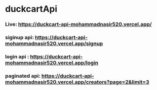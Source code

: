 # duckcartApi
### Live: https://duckcart-api-mohammadnasir520.vercel.app/

### siginup api: https://duckcart-api-mohammadnasir520.vercel.app/signup
### login api : https://duckcart-api-mohammadnasir520.vercel.app/login
### paginated api: https://duckcart-api-mohammadnasir520.vercel.app/creators?page=2&limit=3



